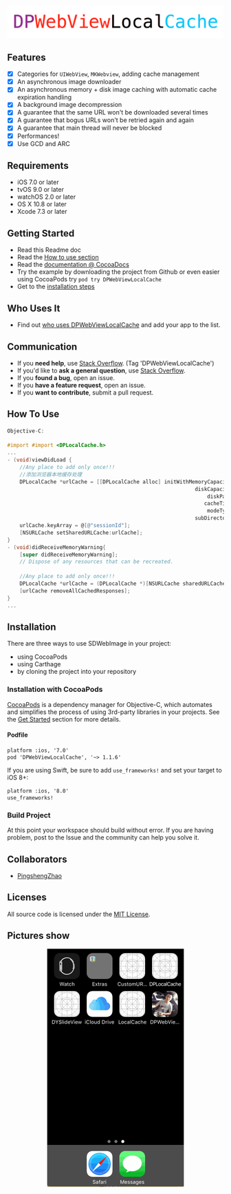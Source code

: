 <p align="center" >
<img src="header.png" title="DPWebViewLocalCache logo" float=left>
</p>

## Features

- [x] Categories for `UIWebView`, `MKWebview`, adding cache management
- [x] An asynchronous image downloader
- [x] An asynchronous memory + disk image caching with automatic cache expiration handling
- [x] A background image decompression
- [x] A guarantee that the same URL won't be downloaded several times
- [x] A guarantee that bogus URLs won't be retried again and again
- [x] A guarantee that main thread will never be blocked
- [x] Performances!
- [x] Use GCD and ARC

## Requirements
- iOS 7.0 or later
- tvOS 9.0 or later
- watchOS 2.0 or later
- OS X 10.8 or later
- Xcode 7.3 or later

## Getting Started
- Read this Readme doc
- Read the [How to use section](https://github.com/rs/DPWebViewLocalCache#how-to-use)
- Read the [documentation @ CocoaDocs](http://cocoadocs.org/docsets/DPWebViewLocalCache/)
- Try the example by downloading the project from Github or even easier using CocoaPods try `pod try DPWebViewLocalCache`
- Get to the [installation steps](https://github.com/rs/DPWebViewLocalCache#installation)

## Who Uses It
- Find out [who uses DPWebViewLocalCache](https://github.com/xiayuqingfeng/DPWebViewLocalCache/wiki/Who-Uses-SDWebImage) and add your app to the list.

## Communication
- If you **need help**, use [Stack Overflow](http://stackoverflow.com/questions/tagged/DPWebViewLocalCache). (Tag 'DPWebViewLocalCache')
- If you'd like to **ask a general question**, use [Stack Overflow](http://stackoverflow.com/questions/tagged/DPWebViewLocalCache).
- If you **found a bug**, open an issue.
- If you **have a feature request**, open an issue.
- If you **want to contribute**, submit a pull request.

## How To Use

```objective-c
Objective-C:

#import #import <DPLocalCache.h>
...
- (void)viewDidLoad {
    //Any place to add only once!!!
    //添加浏览器本地缓存处理
    DPLocalCache *urlCache = [[DPLocalCache alloc] initWithMemoryCapacity:20 * 1024 * 1024
                                                             diskCapacity:200 * 1024 * 1024
                                                                 diskPath:nil
                                                                cacheTime:60*60*24
                                                                 modeTybe:DOWNLOAD_MODE
                                                             subDirectory:@"PXPT"];
    urlCache.keyArray = @[@"sessionId"];
    [NSURLCache setSharedURLCache:urlCache];
}
- (void)didReceiveMemoryWarning{
    [super didReceiveMemoryWarning];
    // Dispose of any resources that can be recreated.

    //Any place to add only once!!!
    DPLocalCache *urlCache = (DPLocalCache *)[NSURLCache sharedURLCache];
    [urlCache removeAllCachedResponses];
}
...

```

Installation
------------

There are three ways to use SDWebImage in your project:
- using CocoaPods
- using Carthage
- by cloning the project into your repository

### Installation with CocoaPods

[CocoaPods](http://cocoapods.org/) is a dependency manager for Objective-C, which automates and simplifies the process of using 3rd-party libraries in your projects. See the [Get Started](http://cocoapods.org/#get_started) section for more details.

#### Podfile
```
platform :ios, '7.0'
pod 'DPWebViewLocalCache', '~> 1.1.6'
```

If you are using Swift, be sure to add `use_frameworks!` and set your target to iOS 8+:
```
platform :ios, '8.0'
use_frameworks!
```

### Build Project
At this point your workspace should build without error. If you are having problem, post to the Issue and the
community can help you solve it.

## Collaborators
- [PingshengZhao](https://github.com/PingshengZhao)

## Licenses
All source code is licensed under the [MIT License](https://github.com/xiayuqingfeng/DPWebViewLocalCache/blob/master/LICENSE).

## Pictures show
<p align="center" >
<img src="DPWebViewLocalCacheDemo.gif" title="DPWebViewLocalCache sequence diagram">
</p>
